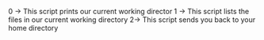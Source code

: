 0 -> This script prints our current working director
1 -> This script lists the files in our current working directory
2-> This script  sends you back to your home directory
